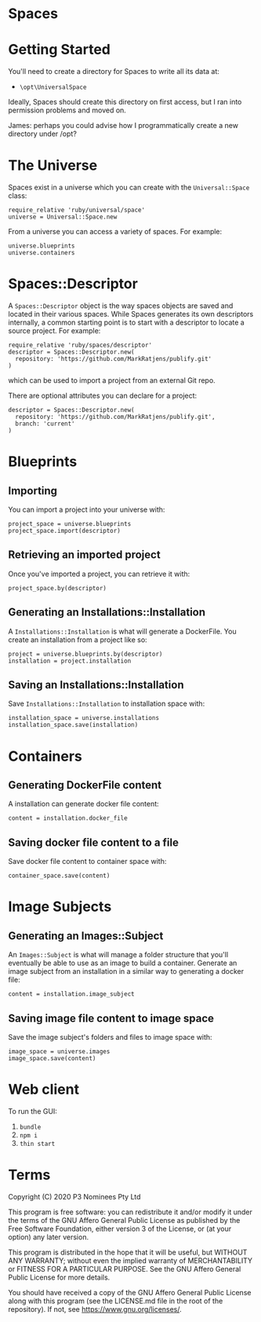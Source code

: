 Spaces
======

# Getting Started

You'll need to create a directory for Spaces to write all its data at:

* `\opt\UniversalSpace`

Ideally, Spaces should create this directory on first access, but I ran into permission problems and moved on.

James: perhaps you could advise how I programmatically create a new directory under /opt?

# The Universe

Spaces exist in a universe which you can create with the `Universal::Space` class:

```
require_relative 'ruby/universal/space'
universe = Universal::Space.new
```

From a universe you can access a variety of spaces. For example:

```
universe.blueprints
universe.containers
```

# Spaces::Descriptor

A `Spaces::Descriptor` object is the way spaces objects are saved and located in their various spaces. While Spaces generates its own descriptors internally,
a common starting point is to start with a descriptor to locate a source project. For example:

```
require_relative 'ruby/spaces/descriptor'
descriptor = Spaces::Descriptor.new(
  repository: 'https://github.com/MarkRatjens/publify.git'
)
```

which can be used to import a project from an external Git repo.

There are optional attributes you can declare for a project:

```
descriptor = Spaces::Descriptor.new(
  repository: 'https://github.com/MarkRatjens/publify.git',
  branch: 'current'
)
```

# Blueprints
## Importing

You can import a project into your universe with:

```
project_space = universe.blueprints
project_space.import(descriptor)
```

## Retrieving an imported project

Once you've imported a project, you can retrieve it with:

```
project_space.by(descriptor)
```

## Generating an Installations::Installation

A `Installations::Installation` is what will generate a DockerFile. You create an installation from a project like so:

```
project = universe.blueprints.by(descriptor)
installation = project.installation
```

## Saving an Installations::Installation

Save `Installations::Installation` to installation space with:

```
installation_space = universe.installations
installation_space.save(installation)
```

# Containers

## Generating DockerFile content

A installation can generate docker file content:

```
content = installation.docker_file
```

## Saving docker file content to a file

Save docker file content to container space with:

```
container_space.save(content)
```

# Image Subjects
## Generating an Images::Subject

An `Images::Subject` is what will manage a folder structure that you'll eventually be able to use as an image to build a container. Generate an
image subject from an installation in a similar way to generating a docker file:

```
content = installation.image_subject
```

## Saving image file content to image space

Save the image subject's folders and files to image space with:

```
image_space = universe.images
image_space.save(content)
```

# Web client

To run the GUI:
1. `bundle`
2. `npm i`
3. `thin start`

# Terms

Copyright (C) 2020 P3 Nominees Pty Ltd

This program is free software: you can redistribute it and/or modify it under the terms of the GNU Affero General Public License as published by the Free Software Foundation, either version 3 of the License, or (at your option) any later version.

This program is distributed in the hope that it will be useful, but WITHOUT ANY WARRANTY; without even the implied warranty of MERCHANTABILITY or FITNESS FOR A PARTICULAR PURPOSE.  See the GNU Affero General Public License for more details.

You should have received a copy of the GNU Affero General Public License along with this program (see the LICENSE.md file in the root of the repository). If not, see <https://www.gnu.org/licenses/>.
